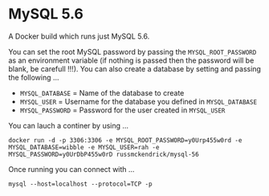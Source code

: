 MySQL 5.6
=============

A Docker build which runs just MySQL 5.6.

You can set the root MySQL password by passing the `MYSQL_ROOT_PASSWORD` as an environment variable (if nothing is passed then the password will be blank, be carefull !!!). You can also create a database by setting and passing the following ...

- `MYSQL_DATABASE` = Name of the database to create
- `MYSQL_USER` = Username for the database you defined in `MYSQL_DATABASE`
- `MYSQL_PASSWORD` = Password for the user created in `MYSQL_USER`

You can lauch a continer by using ...

```
docker run -d -p 3306:3306 -e MYSQL_ROOT_PASSWORD=y0Urp455w0rd -e MYSQL_DATABASE=wibble -e MYSQL_USER=rah -e MYSQL_PASSWORD=y0UrDbP455w0rD russmckendrick/mysql-56
```

Once running you can connect with ...

```
mysql --host=localhost --protocol=TCP -p
```
